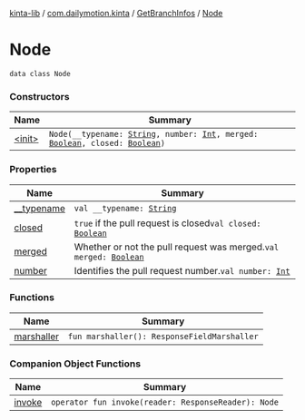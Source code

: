 [kinta-lib](../../../index.md) / [com.dailymotion.kinta](../../index.md) / [GetBranchInfos](../index.md) / [Node](./index.md)

# Node

`data class Node`

### Constructors

| Name | Summary |
|---|---|
| [&lt;init&gt;](-init-.md) | `Node(__typename: `[`String`](https://kotlinlang.org/api/latest/jvm/stdlib/kotlin/-string/index.html)`, number: `[`Int`](https://kotlinlang.org/api/latest/jvm/stdlib/kotlin/-int/index.html)`, merged: `[`Boolean`](https://kotlinlang.org/api/latest/jvm/stdlib/kotlin/-boolean/index.html)`, closed: `[`Boolean`](https://kotlinlang.org/api/latest/jvm/stdlib/kotlin/-boolean/index.html)`)` |

### Properties

| Name | Summary |
|---|---|
| [__typename](__typename.md) | `val __typename: `[`String`](https://kotlinlang.org/api/latest/jvm/stdlib/kotlin/-string/index.html) |
| [closed](closed.md) | `true` if the pull request is closed`val closed: `[`Boolean`](https://kotlinlang.org/api/latest/jvm/stdlib/kotlin/-boolean/index.html) |
| [merged](merged.md) | Whether or not the pull request was merged.`val merged: `[`Boolean`](https://kotlinlang.org/api/latest/jvm/stdlib/kotlin/-boolean/index.html) |
| [number](number.md) | Identifies the pull request number.`val number: `[`Int`](https://kotlinlang.org/api/latest/jvm/stdlib/kotlin/-int/index.html) |

### Functions

| Name | Summary |
|---|---|
| [marshaller](marshaller.md) | `fun marshaller(): ResponseFieldMarshaller` |

### Companion Object Functions

| Name | Summary |
|---|---|
| [invoke](invoke.md) | `operator fun invoke(reader: ResponseReader): Node` |
